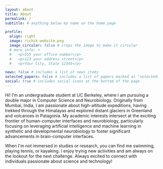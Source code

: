 ```yaml
---
layout: about
title: About
permalink: /
subtitle: # anything below my name on the home page

profile:
  align: right
  image: richik-website.png
  image_circular: false # crops the image to make it circular
  # more_info: >
  #   <p>555 your office number</p>
  #   <p>123 your address street</p>
  #   <p>Your City, State 12345</p>

news: false # includes a list of news items
selected_papers: false # includes a list of papers marked as "selected={true}"
social: true # includes social icons at the bottom of the page
---
```


Hi! I’m an undergraduate student at UC Berkeley, where I am pursuing a double major in Computer Science and Neurobiology. Originally from Mumbai, India, I am passionate about high-altitude expeditions, having trekked through the Himalayas and explored distant glaciers in Greenland and volcanoes in Patagonia. My academic interests intersect at the exciting frontier of human-computer interfaces and neurobiology, particularly focusing on leveraging artificial intelligence and machine learning in synthetic and developmental neurobiology to foster significant advancements in brain-computer interfaces.

When I'm not immersed in studies or research, you can find me swimming, playing tennis, or kayaking. I enjoy trying new activities and am always on the lookout for the next challenge. Always excited to connect with individuals passionate about science and technology!

